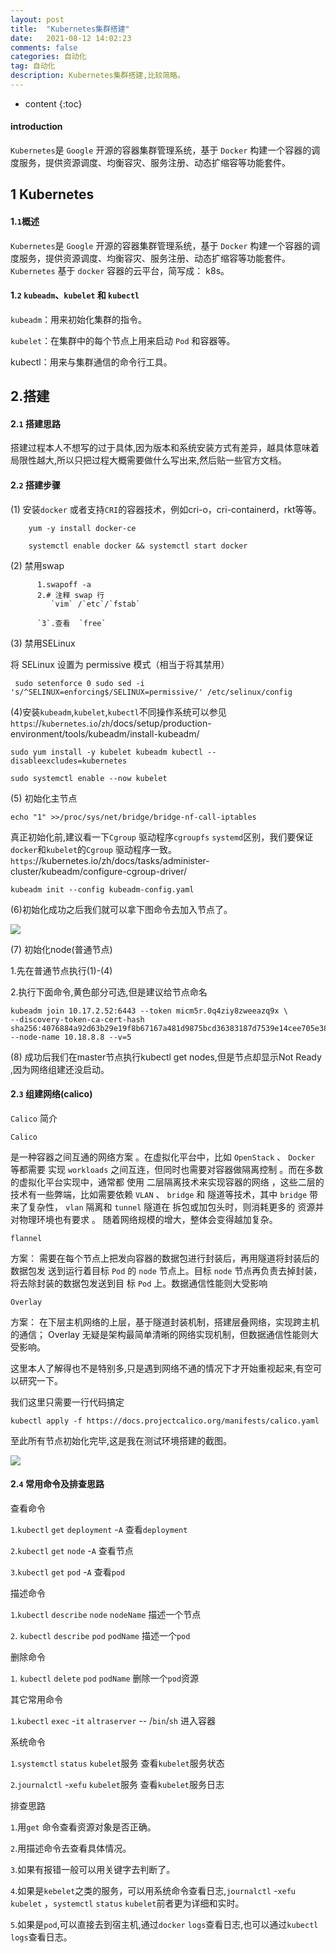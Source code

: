```yaml
---
layout: post
title:  "Kubernetes集群搭建"
date:   2021-08-12 14:02:23
comments: false
categories: 自动化
tag: 自动化
description: Kubernetes集群搭建,比较简略。                                                        
---
```

* content
{:toc}
#### introduction

`Kubernetes`是 `Google` 开源的容器集群管理系统，基于 `Docker` 构建一个容器的调度服务，提供资源调度、均衡容灾、服务注册、动态扩缩容等功能套件。 

## 1 Kubernetes

#### 1.`1`概述

`Kubernetes`是 `Google` 开源的容器集群管理系统，基于 `Docker` 构建一个容器的调度服务，提供资源调度、均衡容灾、服务注册、动态扩缩容等功能套件。 `Kubernetes` 基于 `docker` 容器的云平台，简写成： k8s。

#### 1.`2` `kubeadm`、`kubelet` 和 `kubectl`

`kubeadm`：用来初始化集群的指令。

`kubelet`：在集群中的每个节点上用来启动 `Pod` 和容器等。

kubectl：用来与集群通信的命令行工具。

## 2.搭建

#### 2.`1` 搭建思路

搭建过程本人不想写的过于具体,因为版本和系统安装方式有差异，越具体意味着局限性越大,所以只把过程大概需要做什么写出来,然后贴一些官方文档。

#### 2.`2` 搭建步骤

(1) 安装`docker` 或者支持`CRI`的容器技术，例如cri-o，cri-containerd，rkt等等。

```
    yum -y install docker-ce

    systemctl enable docker && systemctl start docker
```

(2) 禁用swap

```
      1.swapoff -a
      2.# 注释 swap 行
         `vim` /`etc`/`fstab`

      `3`.查看  `free`
```

(3) 禁用SELinux

 将 SELinux 设置为 permissive 模式（相当于将其禁用）
 
```
 sudo setenforce 0 sudo sed -i 's/^SELINUX=enforcing$/SELINUX=permissive/' /etc/selinux/config
```

(4)安装`kubeadm`,`kubelet`,`kubectl`不同操作系统可以参见`https`://`kubernetes`.`io`/`zh`/docs/setup/production-environment/tools/kubeadm/install-kubeadm/

```
sudo yum install -y kubelet kubeadm kubectl --disableexcludes=kubernetes

sudo systemctl enable --now kubelet
```

(5) 初始化主节点

```
echo "1" >>/proc/sys/net/bridge/bridge-nf-call-iptables 
```

真正初始化前,建议看一下`Cgroup` 驱动程序`cgroupfs` `systemd`区别，我们要保证`docker`和`kubelet`的`Cgroup` 驱动程序一致。`https`://kubernetes.io/zh/docs/tasks/administer-cluster/kubeadm/configure-cgroup-driver/

```
kubeadm init --config kubeadm-config.yaml
```

(6)初始化成功之后我们就可以拿下图命令去加入节点了。

![](https://bo07997.github.io/myBlog/styles/images/Blog/Kubernetes集群搭建/1.png)


(7) 初始化node(普通节点)

  1.先在普通节点执行(1)-(4)

  2.执行下面命令,黄色部分可选,但是建议给节点命名

```
kubeadm join 10.17.2.52:6443 --token micm5r.0q4ziy8zweeazq9x \
--discovery-token-ca-cert-hash sha256:4076884a92d63b29e19f8b67167a481d9875bcd36383187d7539e14cee705e38 --node-name 10.18.8.8 --v=5
```

(8) 成功后我们在master节点执行kubectl get nodes,但是节点却显示Not Ready ,因为网络组建还没启动。

#### 2.`3` 组建网络(calico)

`Calico` 简介

`Calico`

是一种容器之间互通的网络方案 。在虚拟化平台中，比如 `OpenStack` 、 `Docker` 等都需要
实现 `workloads` 之间互连，但同时也需要对容器做隔离控制 。而在多数的虚拟化平台实现中，通常都
使用 二层隔离技术来实现容器的网络 ，这些二层的技术有一些弊端，比如需要依赖 `VLAN` 、 `bridge` 和
隧道等技术，其中 `bridge` 带来了复杂性， `vlan` 隔离和 `tunnel` 隧道在 拆包或加包头时，则消耗更多的
资源并对物理环境也有要求 。 随着网络规模的增大，整体会变得越加复杂。

`flannel`

方案： 需要在每个节点上把发向容器的数据包进行封装后，再用隧道将封装后的数据包发
送到运行着目标 `Pod` 的 `node` 节点上。目标 `node` 节点再负责去掉封装，将去除封装的数据包发送到目
标 `Pod` 上。数据通信性能则大受影响

`Overlay`

方案： 在下层主机网络的上层，基于隧道封装机制，搭建层叠网络，实现跨主机的通信；
Overlay 无疑是架构最简单清晰的网络实现机制，但数据通信性能则大受影响。


这里本人了解得也不是特别多,只是遇到网络不通的情况下才开始重视起来,有空可以研究一下。



我们这里只需要一行代码搞定

```
kubectl apply -f https://docs.projectcalico.org/manifests/calico.yaml
```

至此所有节点初始化完毕,这是我在测试环境搭建的截图。

![](https://bo07997.github.io/myBlog/styles/images/Blog/Kubernetes集群搭建/2.png)


#### 2.`4` 常用命令及排查思路

查看命令

  `1`.`kubectl` `get` `deployment` -`A`       查看`deployment` 



  `2`.`kubectl` `get` `node` -`A`       查看节点

  `3`.`kubectl` `get` `pod` -`A`       查看`pod`



描述命令

  `1`.`kubectl` `describe`  `node` `nodeName`  描述一个节点

  `2`. `kubectl` `describe`  `pod` `podName`  描述一个`pod`



删除命令

  `1`. `kubectl` `delete` `pod` `podName`  删除一个`pod`资源



其它常用命令

  `1`.`kubectl` `exec` -`it` `altraserver` -- /`bin`/`sh`  进入容器

 

系统命令

  `1`.`systemctl` `status` `kubelet`服务    查看`kubelet`服务状态

  `2`.`journalctl` -`xefu` `kubelet`服务  查看`kubelet`服务日志



排查思路

`1`.用`get` 命令查看资源对象是否正确。

`2`.用描述命令去查看具体情况。

`3`.如果有报错一般可以用关键字去判断了。

`4`.如果是`kebelet`之类的服务，可以用系统命令查看日志,`journalctl` -`xefu` `kubelet` ，`systemctl` `status` `kubelet`前者更为详细和实时。

`5`.如果是`pod`,可以直接去到宿主机,通过`docker` `logs`查看日志,也可以通过`kubectl` `logs`查看日志。
